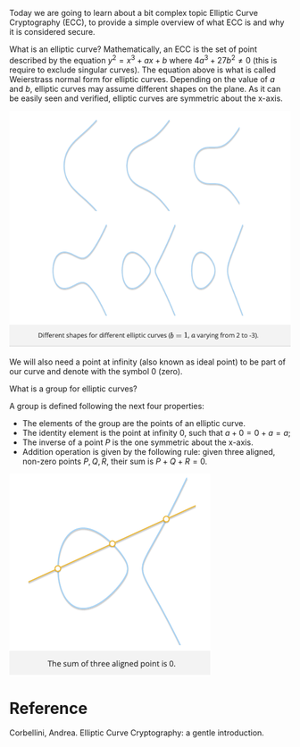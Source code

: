 Today we are going to learn about a bit complex topic Elliptic Curve Cryptography (ECC), to provide a simple overview of what ECC is and why it is considered secure. 

What is an elliptic curve? Mathematically, an ECC is the set of point described by the equation $y^2 = x^3 + ax + b$ where $4a^3 + 27b^2 \neq 0$ (this is require to exclude singular curves). The equation above is what is called Weierstrass normal form for elliptic curves. Depending on the value of 
$a$ and $b$, elliptic curves may assume different shapes on the plane. As it can be easily seen and verified, elliptic curves are symmetric about the 
x-axis.

![Elliptic Curve Cryptography](https://raw.githubusercontent.com/hasselalcala/DaysOfZeroKnowledge/main/images/ECC_1.png)

We will also need a point at infinity (also known as ideal point) to be part of our curve and denote with the symbol 0 (zero).

What is a group for elliptic curves?

A group is defined following the next four properties:

- The elements of the group are the points of an elliptic curve.
- The identity element is the point at infinity 0, such that $a + 0 = 0 + a = a$;
- The inverse of a point $P$ is the one symmetric about the x-axis.
- Addition operation is given by the following rule: given three aligned, non-zero points $P, Q, R$, their sum is $P + Q + R = 0$.

![Elliptic Curve Cryptography](https://raw.githubusercontent.com/hasselalcala/DaysOfZeroKnowledge/main/images/ECC_2.png)


# Reference
Corbellini, Andrea. Elliptic Curve Cryptography: a gentle introduction. 

